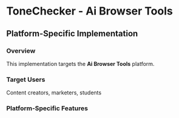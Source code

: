 # ToneChecker - Ai Browser Tools

## Platform-Specific Implementation

### Overview
This implementation targets the **Ai Browser Tools** platform.

### Target Users
Content creators, marketers, students

### Platform-Specific Features
